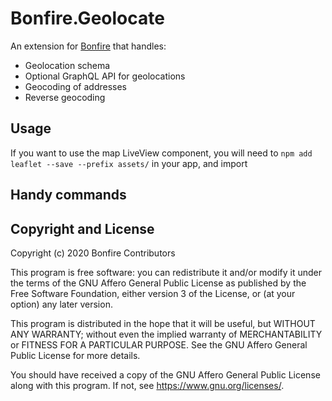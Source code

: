 # Bonfire.Geolocate

An extension for [Bonfire](https://bonfire.cafe/) that handles:

- Geolocation schema
- Optional GraphQL API for geolocations
- Geocoding of addresses
- Reverse geocoding

## Usage

If you want to use the map LiveView component, you will need to `npm add leaflet --save --prefix assets/` in your app, and import

## Handy commands

## Copyright and License

Copyright (c) 2020 Bonfire Contributors

This program is free software: you can redistribute it and/or modify
it under the terms of the GNU Affero General Public License as
published by the Free Software Foundation, either version 3 of the
License, or (at your option) any later version.

This program is distributed in the hope that it will be useful, but
WITHOUT ANY WARRANTY; without even the implied warranty of
MERCHANTABILITY or FITNESS FOR A PARTICULAR PURPOSE.  See the GNU
Affero General Public License for more details.

You should have received a copy of the GNU Affero General Public
License along with this program.  If not, see <https://www.gnu.org/licenses/>.
